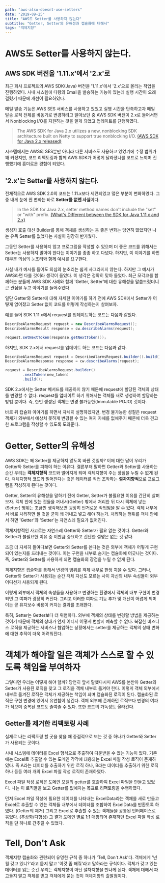 ```yaml
---
path: "aws-also-doesnt-use-setters"
date: "2019-09-25"
title: "AWS도 Setter를 사용하지 않는다"
subtitle: "Getter, Setter의 유해성과 캡슐화에 대해서"
tags: "객체지향"
---
```


# AWS도 Setter를 사용하지 않는다.

## AWS SDK 버전을 '1.11.x'에서 '2.x'로

최근 회사 프로젝트의 AWS SDK(Java) 버전을 '1.11.x'에서 '2.x'으로 올리는 작업을 진행하였다.
사내 시스템에 다량의 Email을 발송하는 기능이 있는데 실행 시간이 오래 걸렸기 때문에 개선이 필요하였다.

메일 발송 기능은 AWS SES 서비스를 사용하고 있었고 실행 시간을 단축하고자 메일 발송 로직 전체를 비동기로 변경하려고 알아보던 중 AWS SDK 버전이 2.x로 들어서면서 Nonblocking I/O를 지원하는 것을 알게 되었고 업데이트를 단행하였다.

> The AWS SDK for Java 2.x utilizes a new, nonblocking SDK architecture built on Netty to support true nonblocking I/O. [(AWS SDK for Java 2.x released)](https://aws.amazon.com/ko/blogs/developer/aws-sdk-for-java-2-x-released/)

시스템에서는 AWS의 SES뿐만 아니라 다른 서비스도 사용하고 있었기에 수정 범위가 꽤 커졌지만, 코드 리팩토링과 함께 AWS SDK가 어떻게 달라졌나를 코드로 느끼며 진행했기에 흥미로운 경험이 되었다.

## '2.x'는 Setter를 사용하지 않는다.

전체적으로 AWS SDK 2.0의 코드는 1.11.x보다 세련되었고 많은 부분이 변화하였다. 그중 내게 눈에 띈 변화는 바로 **Setter를 없앤 사실**이다.

> In the SDK for Java 2.x, setter method names don't include the "set" or "with" prefix. [(What's Different between the SDK for Java 1.11.x and 2.x)](https://docs.aws.amazon.com/en_pv/sdk-for-java/v2/migration-guide/whats-different.html)

생성자 호출 대신 Builder를 통해 객체를 생성하는 등 좋은 변화는 당연히 많았지만 나는 유독 Setter를 없앴다는 사실이 굉장히 반가웠다.

그동안 Setter를 사용하지 않고 프로그램을 작성할 수 있으며 더 좋은 코드를 위해서는 Setter는 사용하지 말아야 한다는 이야기를 종종 하고 다녔다. 하지만, 이 이야기를 하면 대부분 의심의 눈초리와 함께 예시를 요구한다.

사실 내가 예시를 들어도 의심의 눈초리는 쉽게 사그라지지 않는다. 하지만 그 예시가 AWS라면 다를 것이라 생각이 들었다. 이 생각은 정확히 맞아 들었다. 최근 모각코를 함께하는 분들께 AWS SDK 사례와 함께 'Getter, Setter'에 대한 유해성을 말씀드렸더니 큰 관심을 두고 이야기를 들어주었다.

일단 Getter와 Setter에 대해 자세한 이야기를 하기 전에 AWS SDK에서 Setter가 어떻게 없어졌고 Setter 없이 코드를 어떻게 작성하는지 살펴보자.

예를 들어 SDK 1.11.x에서 request를 업데이트하는 코드는 다음과 같았다.

```java
DescribeAlarmsRequest request = new DescribeAlarmsRequest();
DescribeAlarmsResult response = cw.describeAlarms(request);

request.setNextToken(response.getNextToken());
```

하지만, SDK 2.x에서 request를 업데이트 하는 코드는 다음과 같다.

```java
DescribeAlarmsRequest request = DescribeAlarmsRequest.builder().build();
DescribeAlarmsResponse response = cw.describeAlarms(request);

request = DescribeAlarmsRequest.builder()
        .nextToken(new_token)
        .build();
```

SDK 2.x에서는 Setter 메서드를 제공하지 않기 때문에 request에 할당된 객체의 상태를 변경할 수 없다. request를 업데이트 하기 위해서는 객체를 새로 생성하여 할당하는 방법 뿐이다. 즉, 한번 생성된 객체는 변경 불가능한(Immutable POJO) 것이다.

바로 뒤 캡슐화 이야기를 하면서 자세히 설명하겠지만, 변경 불가능한 성질은 request 객체가 외부에서 예상치 못하게 변경될 수 있는 여지 자체를 없애주기 때문에 더욱 견고한 프로그램을 작성할 수 있도록 도와준다.

# Getter, Setter의 유해성

AWS SDK는 왜 Setter를 제공하지 않도록 바뀐 것일까? 이에 대한 답이 우리가 Getter와 Setter를 피해야 하는 이유다.
결론부터 말하면 Getter와 Setter를 사용하는 순간 우리는 **객체지향적** 코드와 멀어지게 되며 객체지향이 주는 장점을 누릴 수 없게 된다.
객체지향적 코드와 멀어진다는 것은 데이터를 직접 조작하는 **절차지향적**으로 프로그램을 작성하게 된다는 것이다.

Getter, Setter의 유해성을 말하기 전에 Getter, Setter가 불필요한 이유를 간단히 살펴보자.
객체 안에 있는 것들을 꺼내서(Getter) 밖에서 처리한 뒤 다시 객체에 넣는(Setter) 행위는 조금만 생각해보면 굉장히 번거로운 작업임을 알 수 있다.
객체 내부에서 바로 처리하면 될 것을 굳이 왜 꺼내고 넣고 해야 하는가. 처리하는 행위를 객체 안에서 하면 'Getter'와 'Setter'는 자연스레 필요가 없어진다.

객체지향적인 사고로는 자연스레 Getter와 Setter가 필요 없는 것이다.
Getter와 Setter가 불필요한 이유 중 이만큼 중요하고 간단한 설명은 없는 것 같다.

조금 더 자세히 들여다보면 Getter와 Setter를 쓴다는 것은 외부에 객체가 어떻게 구현되어 있는지를 드러내는 것이다. 이는 구현을 내부로 숨기는 캡슐화에 어긋나는 것이다. 즉, Getter와 Setter를 사용하게 되면 캡슐화의 장점을 누릴 수 없게 된다.

객체지향은 캡슐화를 통해서 변경의 범위를 객체 내부로 한정 지을 수 있다. 그러나, Getter와 Setter가 사용되는 순간 객체 자신도 모르는 사이 자신의 내부 속성들이 외부 어디선가 사용되게 된다.

이렇게 외부에서 객체의 속성들을 사용하고 변경하는 환경에서 객체의 내부 구현이 변경되면 그 여파가 굉장히 커진다. 그리고 이러한 여파로 기능 추가 및 개선이 어렵게 되며 이는 곧 유지보수 비용이 커지는 결과를 초래한다.

특히, Setter는 Getter보다 더 위험하다. 외부에 객체의 상태를 변경할 방법을 제공하는 것이기 때문에 객체의 상태가 언제 어디서 어떻게 변할지 예측할 수 없다. 복잡한 비즈니스 로직을 제공하는 서비스나 협업하는 상황에서는 setter를 제공하는 객체의 상태 변화에 대한 추적이 더욱 어려워진다.

# 객체가 해야할 일은 객체가 스스로 할 수 있도록 책임을 부여하자

그렇다면 우리는 어떻게 해야 할까? 당연히 앞서 말했다시피 AWS를 본받아 Getter와 Setter가 사용된 로직을 찾고 그 로직을 객체 내부로 옮겨야 한다.
이렇게 객체 외부에서 내부로 옮겨진 로직은 객체가 제공하는 책임이 되며 캡슐화된 로직이 된다.
캡슐화된 로직은 구현 변경에 있어서 유연함이 생긴다. 객체 외부에 존재하던 로직보다 변경의 여파가 적으며 중복된 코드도 줄여줄 수 있다. 또한 코드의 가독성도 올라간다.

## Getter를 제거한 리팩토링 사례

실제로 나는 리팩토링 할 곳을 찾을 때 중점적으로 보는 것 중 하나가 Getter와 Setter가 사용되는 곳이다.

사내 시스템에 데이터를 Excel 형식으로 추출하여 다운받을 수 있는 기능이 있다. 기존에는 Excel로 추출할 수 있는 도메인 각각에 대응되는 Excel 파일 작성 로직이 존재하였다. 즉 A라는 데이터를 추출하기 위한 로직 하나, B라는 데이터를 추출하기 위한 로직 하나 등등 여러 개의 Excel 파일 작성 로직이 존재하였다.

Excel 파일 작성 로직은 도메인 모델의 getter를 호출하여 Excel 파일을 만들고 있었다. 나는 이 로직들을 보고 Getter를 없애자는 목표로 리팩토링을 수행하였다.

먼저 Excel 파일 작성에 필요한 데이터를 나타내는 ExcelData라는 객체를 새로 만들고 Excel로 추출할 수 있는 객체들 내부에서 데이터를 조합하여 ExcelData를 반환토록 하였다. (Getter의 제거)
그리고 Excel로 추출할 수 있는 객체들을 공통된 인터페이스로 묶었다. (추상화/다형성)
그 결과 도메인 별로 1:1 매핑되어 존재하던 Excel 파일 작성 로직을 단 하나로 간추릴 수 있었다.

# Tell, Don't Ask

객체지향 캡슐화와 관련되어 유명한 규칙 중 하나가 'Tell, Don't Ask'다. 객체에게 '넌 뭘 갖고 있니?'라고 묻지 말고 '이것 좀 해줘'라고 말하라는 규칙이다.
객체가 갖고 있는 데이터를 읽는 순간 우리는 객체지향이 아닌 절차지향을 만나게 된다. 객체에 대해서 파고들지 말고 객체를 믿고 객체에게 묻는 것이 객체지향의 출발점이다.
